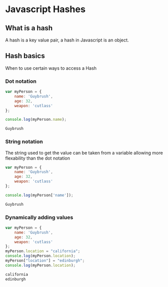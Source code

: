 # Javascript Hashes

## What is a hash
A hash is a key value pair, a hash in Javascript is an object.

## Hash basics
When to use certain ways to access a Hash
### Dot notation
```javascript
var myPerson = {
    name: 'Guybrush',
    age: 32,
    weapon: 'cutlass'
};

console.log(myPerson.name);
```
```bash
Guybrush
```

### String notation
The string used to get the value can be taken from a variable allowing more flexability than the dot notation
```javascript
var myPerson = {
    name: 'Guybrush',
    age: 32,
    weapon: 'cutlass'
};

console.log(myPerson['name']);
```
```bash
Guybrush
```


### Dynamically adding values
```javascript
var myPerson = {
    name: 'Guybrush',
    age: 32,
    weapon: 'cutlass'
};
myPerson.location = "california";
console.log(myPerson.location);
myPerson["location"] = "edinburgh";
console.log(myPerson.location);
```
```bash
california
edinburgh
```
